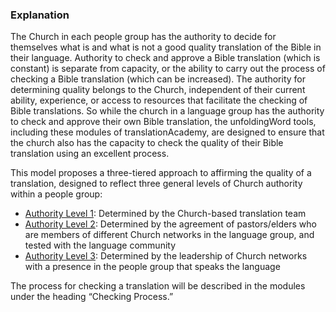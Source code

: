 
### Explanation

The Church in each people group has the authority to decide for themselves what is and what is not a good quality translation of the Bible in their language. Authority to check and approve a Bible translation (which is constant) is separate from capacity, or the ability to carry out the process of checking a Bible translation (which can be increased). The authority for determining quality belongs to the Church, independent of their current ability, experience, or access to resources that facilitate the checking of Bible translations. So while the church in a language group has the authority to check and approve their own Bible translation, the unfoldingWord tools, including these modules of translationAcademy, are designed to ensure that the church also has the capacity to check the quality of their Bible translation using an excellent process.

This model proposes a three-tiered approach to affirming the quality of a translation, designed to reflect three general levels of Church authority within a people group:

* [Authority Level 1](../authority-level1/01.md): Determined by the Church-based translation team
* [Authority Level 2](../authority-level2/01.md): Determined by the agreement of pastors/elders who are members of different Church networks in the language group, and tested with the language community
* [Authority Level 3](../authority-level3/01.md): Determined by the leadership of Church networks with a presence in the people group that speaks the language

The process for checking a translation will be described in the modules under the heading “Checking Process.”